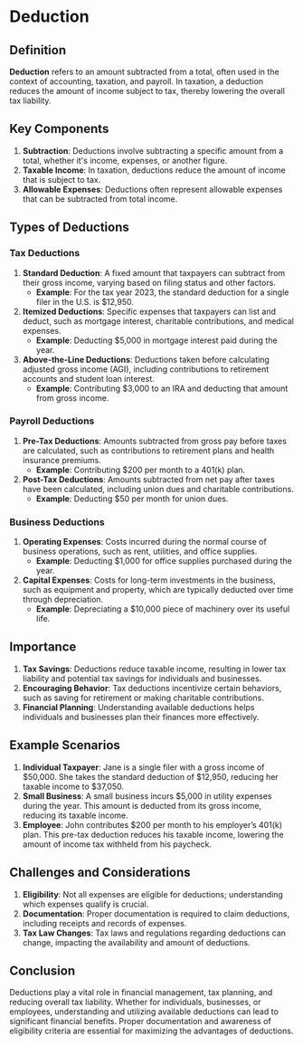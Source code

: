 # Deduction

## Definition
**Deduction** refers to an amount subtracted from a total, often used in the context of accounting, taxation, and payroll. In taxation, a deduction reduces the amount of income subject to tax, thereby lowering the overall tax liability.

## Key Components
1. **Subtraction**: Deductions involve subtracting a specific amount from a total, whether it's income, expenses, or another figure.
2. **Taxable Income**: In taxation, deductions reduce the amount of income that is subject to tax.
3. **Allowable Expenses**: Deductions often represent allowable expenses that can be subtracted from total income.

## Types of Deductions
### Tax Deductions
1. **Standard Deduction**: A fixed amount that taxpayers can subtract from their gross income, varying based on filing status and other factors.
   - **Example**: For the tax year 2023, the standard deduction for a single filer in the U.S. is $12,950.
2. **Itemized Deductions**: Specific expenses that taxpayers can list and deduct, such as mortgage interest, charitable contributions, and medical expenses.
   - **Example**: Deducting $5,000 in mortgage interest paid during the year.
3. **Above-the-Line Deductions**: Deductions taken before calculating adjusted gross income (AGI), including contributions to retirement accounts and student loan interest.
   - **Example**: Contributing $3,000 to an IRA and deducting that amount from gross income.

### Payroll Deductions
1. **Pre-Tax Deductions**: Amounts subtracted from gross pay before taxes are calculated, such as contributions to retirement plans and health insurance premiums.
   - **Example**: Contributing $200 per month to a 401(k) plan.
2. **Post-Tax Deductions**: Amounts subtracted from net pay after taxes have been calculated, including union dues and charitable contributions.
   - **Example**: Deducting $50 per month for union dues.

### Business Deductions
1. **Operating Expenses**: Costs incurred during the normal course of business operations, such as rent, utilities, and office supplies.
   - **Example**: Deducting $1,000 for office supplies purchased during the year.
2. **Capital Expenses**: Costs for long-term investments in the business, such as equipment and property, which are typically deducted over time through depreciation.
   - **Example**: Depreciating a $10,000 piece of machinery over its useful life.

## Importance
1. **Tax Savings**: Deductions reduce taxable income, resulting in lower tax liability and potential tax savings for individuals and businesses.
2. **Encouraging Behavior**: Tax deductions incentivize certain behaviors, such as saving for retirement or making charitable contributions.
3. **Financial Planning**: Understanding available deductions helps individuals and businesses plan their finances more effectively.

## Example Scenarios
1. **Individual Taxpayer**: Jane is a single filer with a gross income of $50,000. She takes the standard deduction of $12,950, reducing her taxable income to $37,050.
2. **Small Business**: A small business incurs $5,000 in utility expenses during the year. This amount is deducted from its gross income, reducing its taxable income.
3. **Employee**: John contributes $200 per month to his employer’s 401(k) plan. This pre-tax deduction reduces his taxable income, lowering the amount of income tax withheld from his paycheck.

## Challenges and Considerations
1. **Eligibility**: Not all expenses are eligible for deductions; understanding which expenses qualify is crucial.
2. **Documentation**: Proper documentation is required to claim deductions, including receipts and records of expenses.
3. **Tax Law Changes**: Tax laws and regulations regarding deductions can change, impacting the availability and amount of deductions.

## Conclusion
Deductions play a vital role in financial management, tax planning, and reducing overall tax liability. Whether for individuals, businesses, or employees, understanding and utilizing available deductions can lead to significant financial benefits. Proper documentation and awareness of eligibility criteria are essential for maximizing the advantages of deductions.

